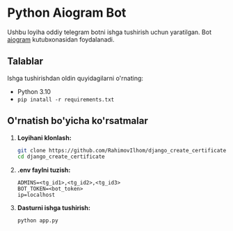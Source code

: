 # Python Aiogram Bot

Ushbu loyiha oddiy telegram botni ishga tushirish uchun yaratilgan. Bot [aiogram](https://docs.aiogram.dev/) kutubxonasidan foydalanadi.

## Talablar

Ishga tushirishdan oldin quyidagilarni o'rnating:
- Python 3.10
- `pip inatall -r requirements.txt`

## O'rnatish bo'yicha ko'rsatmalar

1. **Loyihani klonlash:**
   ```bash
   git clone https://github.com/RahimovIlhom/django_create_certificate.git
   cd django_create_certificate
2. **.env faylni tuzish:**
    ```
    ADMINS=<tg_id1>,<tg_id2>,<tg_id3>
    BOT_TOKEN=<bot_token>
    ip=localhost
    ```

3. **Dasturni ishga tushirish:**
   ```
   python app.py
   ```